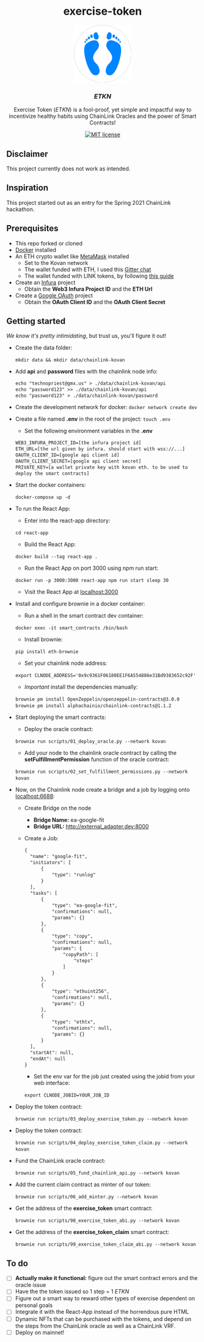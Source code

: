 <h1 align="center">
  exercise-token
</h1>

<p align="center">
  <img src="/react-app/src/components/etknlogo.gif" width="150" height="150">
</p>

<h3 align="center">
  <em>ETKN</em>
</h3>

<p align="center">
  Exercise Token (<em>ETKN</em>) is a fool-proof, yet simple and impactful way to incentivize healthy habits using ChainLink Oracles and the power of Smart Contracts!
</p>

<p align="center">
  <a href="https://github.com/technopriest-crypto/exercise-token/blob/main/LICENSE">
    <img alt="MIT license" src="https://img.shields.io/github/license/technopriest-crypto/exercise-token">
  </a>
</p>

## Disclaimer

This project currently does not work as intended.

## Inspiration

This project started out as an entry for the Spring 2021 ChainLink hackathon.

## Prerequisites

- This repo forked or cloned
- [Docker](https://www.docker.com/) installed
- An ETH crypto wallet like [MetaMask](https://metamask.io/) installed
    - Set to the Kovan network
    - The wallet funded with ETH, I used this [Gitter chat](https://gitter.im/kovan-testnet/faucet)
    - The wallet funded with LINK tokens, by following [this guide](https://docs.chain.link/docs/acquire-link)
- Create an [Infura](https://infura.io/) project
    - Obtain the **Web3 Infura Project ID** and the **ETH Url**
- Create a [Google OAuth](https://developers.google.com/identity/protocols/oauth2) project
    - Obtain the **OAuth Client ID** and the **OAuth Client Secret**

## Getting started

*We know it's pretty intimidating*, but trust us, you'll figure it out!

- Create the data folder:

  `mkdir data && mkdir data/chainlink-kovan`

- Add **api** and **password** files with the chainlink node info:

  ```
  echo "technopriest@gmx.us" > ./data/chainlink-kovan/api
  echo "password123" >> ./data/chainlink-kovan/api
  echo "password123" > ./data/chainlink-kovan/password
  ```

- Create the development network for docker: `docker network create dev`

- Create a file named **.env** in the root of the project: `touch .env`

    - Set the following environment variables in the **.env**

    ```
    WEB3_INFURA_PROJECT_ID=[the infura project id]
    ETH_URL=[the url given by infura. should start with wss://...]
    OAUTH_CLIENT_ID=[google api client id]
    OAUTH_CLIENT_SECRET=[google api client secret]
    PRIVATE_KEY=[a wallet private key with kovan eth. to be used to deploy the smart contracts]
    ```

- Start the docker containers:

  `docker-compose up -d`

- To run the React App:

    - Enter into the react-app directory:

    `cd react-app`

    - Build the React App:

    `docker build --tag react-app .`

    - Run the React App on port 3000 using npm run start:

    `docker run -p 3000:3000 react-app npm run start sleep 30`

    - Visit the React App at [localhost:3000](http://localhost:3000/)

- Install and configure brownie in a docker container:

    - Run a shell in the smart contract dev container:

    `docker exec -it smart_contracts /bin/bash`

    - Install brownie:

    `pip install eth-brownie`

    - Set your chainlink node address:

    `export CLNODE_ADDRESS='0x9c9361F06180EE1F6A554886e31Bd9383652c92F'`

    - *Important* install the dependencies manually:

    `brownie pm install OpenZeppelin/openzeppelin-contracts@3.0.0`
    `brownie pm install alphachainio/chainlink-contracts@1.1.2`

- Start deploying the smart contracts:

    - Deploy the oracle contract:

    `brownie run scripts/01_deploy_oracle.py --network kovan`


    - Add your node to the chainlink oracle contract by calling the **setFulfillmentPermission** function of the oracle contract:

    `brownie run scripts/02_set_fulfillment_permissions.py --network kovan`


- Now, on the Chainlink node create a bridge and a job by logging onto [localhost:6688](http://localhost:6688/):

    - Create Bridge on the node

      - **Bridge Name:** ea-google-fit
      - **Bridge URL:** http://external_adapter.dev:8000

    - Create a Job:
      ```
      {
        "name": "google-fit",
      	"initiators": [
      		{
      			"type": "runlog"
      		}
      	],
      	"tasks": [
      		{
      			"type": "ea-google-fit",
      			"confirmations": null,
      			"params": {}
      		},
      		{
      			"type": "copy",
      			"confirmations": null,
      			"params": {
      				"copyPath": [
      					"steps"
      				]
      			}
      		},
      		{
      			"type": "ethuint256",
      			"confirmations": null,
      			"params": {}
      		},
      		{
      			"type": "ethtx",
      			"confirmations": null,
      			"params": {}
      		}
      	],
      	"startAt": null,
      	"endAt": null
      }
      ```

      - Set the env var for the job just created using the jobid from your web interface:

      `export CLNODE_JOBID=YOUR_JOB_ID`


- Deploy the token contract:

  `brownie run scripts/03_deploy_exercise_token.py --network kovan`

- Deploy the token contract:

  `brownie run scripts/04_deploy_exercise_token_claim.py --network kovan`

- Fund the ChainLink oracle contract:

  `brownie run scripts/05_fund_chainlink_api.py --network kovan`

- Add the current claim contract as minter of our token:

  `brownie run scripts/06_add_minter.py --network kovan`

- Get the address of the **exercise_token** smart contract:

  `brownie run scripts/98_exercise_token_abi.py --network kovan`

- Get the address of the **exercise_token_claim** smart contract:

  `brownie run scripts/99_exercise_token_claim_abi.py --network kovan`

## To do

- [ ] **Actually make it functional:** figure out the smart contract errors and the oracle issue
- [ ] Have the the token issued so 1 step = 1 *ETKN*
- [ ] Figure out a smart way to reward other types of exercise dependent on personal goals
- [ ] Integrate it with the React-App instead of the horrendous pure HTML
- [ ] Dynamic NFTs that can be purchased with the tokens, and depend on the steps from the ChainLink oracle as well as a ChainLink VRF.
- [ ] Deploy on mainnet!

